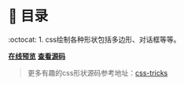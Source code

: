 # :book: 目录

:octocat: 1. css绘制各种形状包括多边形、对话框等等。

[**在线预览**](https://pokerlife.github.io/rookie-practice/css-skills/css-draw-shape/shape.html)
[**查看源码**](https://github.com/pokerLife/rookie-practice/tree/master/css-skills/css-draw-shape)

> 更多有趣的css形状源码参考地址：[css-tricks](https://css-tricks.com/the-shapes-of-css/)

